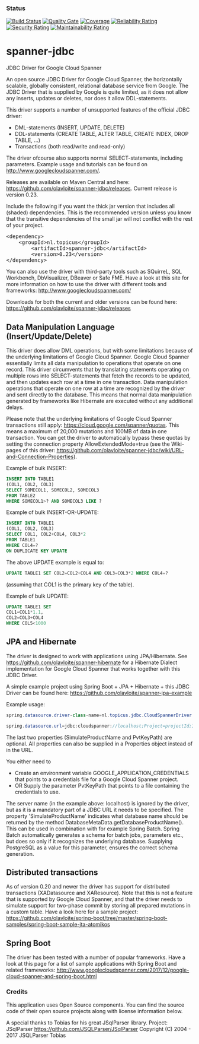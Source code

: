 ### Status
[![Build Status](https://travis-ci.org/olavloite/spanner-jdbc.svg?branch=master)](https://travis-ci.org/olavloite/spanner-jdbc)
[![Quality Gate](https://sonarcloud.io/api/badges/gate?key=nl.topicus%3Aspanner-jdbc&metric=coverage)](https://sonarcloud.io/dashboard/index/nl.topicus%3Aspanner-jdbc)
[![Coverage](https://sonarcloud.io/api/badges/measure?key=nl.topicus%3Aspanner-jdbc&metric=coverage)](https://sonarcloud.io/dashboard/index/nl.topicus%3Aspanner-jdbc)
[![Reliability Rating](https://sonarcloud.io/api/badges/measure?key=nl.topicus%3Aspanner-jdbc&metric=reliability_rating)](https://sonarcloud.io/dashboard/index/nl.topicus%3Aspanner-jdbc)
[![Security Rating](https://sonarcloud.io/api/badges/measure?key=nl.topicus%3Aspanner-jdbc&metric=security_rating)](https://sonarcloud.io/dashboard/index/nl.topicus%3Aspanner-jdbc)
[![Maintainability Rating](https://sonarcloud.io/api/badges/measure?key=nl.topicus%3Aspanner-jdbc&metric=sqale_rating)](https://sonarcloud.io/dashboard/index/nl.topicus%3Aspanner-jdbc)


# spanner-jdbc
JDBC Driver for Google Cloud Spanner

An open source JDBC Driver for Google Cloud Spanner, the horizontally scalable, globally consistent, relational database service from Google. The JDBC Driver that is supplied by Google is quite limited, as it does not allow any inserts, updates or deletes, nor does it allow DDL-statements.

This driver supports a number of unsupported features of the official JDBC driver:
* DML-statements (INSERT, UPDATE, DELETE)
* DDL-statements (CREATE TABLE, ALTER TABLE, CREATE INDEX, DROP TABLE, ...)
* Transactions (both read/write and read-only)

The driver ofcourse also supports normal SELECT-statements, including parameters. Example usage and tutorials can be found on http://www.googlecloudspanner.com/.

Releases are available on Maven Central and here: https://github.com/olavloite/spanner-jdbc/releases. Current release is version 0.23.

Include the following if you want the thick jar version that includes all (shaded) dependencies. This is the recommended version unless you know that the transitive dependencies of the small jar will not conflict with the rest of your project.

<div class="highlight highlight-text-xml"><pre>
&lt;<span class="pl-ent">dependency</span>&gt;
 	&lt;<span class="pl-ent">groupId</span>&gt;nl.topicus&lt;/<span class="pl-ent">groupId</span>&gt;
    	&lt;<span class="pl-ent">artifactId</span>&gt;spanner-jdbc&lt;/<span class="pl-ent">artifactId</span>&gt;
    	&lt;<span class="pl-ent">version</span>&gt;0.23&lt;/<span class="pl-ent">version</span>&gt;
&lt;/<span class="pl-ent">dependency</span>&gt;
</pre></div>

You can also use the driver with third-party tools such as SQuirreL, SQL Workbench, DbVisualizer, DBeaver or Safe FME. Have a look at this site for more information on how to use the driver with different tools and frameworks: http://www.googlecloudspanner.com/

Downloads for both the current and older versions can be found here: https://github.com/olavloite/spanner-jdbc/releases

## Data Manipulation Language (Insert/Update/Delete)
This driver does allow DML operations, but with some limitations because of the underlying limitations of Google Cloud Spanner. Google Cloud Spanner essentially limits all data manipulation to operations that operate on one record. This driver circumvents that by translating statements operating on multiple rows into SELECT-statements that fetch the records to be updated, and then updates each row at a time in one transaction. Data manipulation operations that operate on one row at a time are recognized by the driver and sent directly to the database. This means that normal data manipulation generated by frameworks like Hibernate are executed without any additional delays.

Please note that the underlying limitations of Google Cloud Spanner transactions still apply: https://cloud.google.com/spanner/quotas. This means a maximum of 20,000 mutations and 100MB of data in one transaction. You can get the driver to automatically bypass these quotas by setting the connection property AllowExtendedMode=true (see the Wiki-pages of this driver: https://github.com/olavloite/spanner-jdbc/wiki/URL-and-Connection-Properties).

Example of bulk INSERT:  
```sql
INSERT INTO TABLE1  
(COL1, COL2, COL3)  
SELECT SOMECOL1, SOMECOL2, SOMECOL3  
FROM TABLE2  
WHERE SOMECOL1>? AND SOMECOL3 LIKE ?  
```

Example of bulk INSERT-OR-UPDATE:  
```sql
INSERT INTO TABLE1  
(COL1, COL2, COL3)  
SELECT COL1, COL2+COL4, COL3*2  
FROM TABLE1  
WHERE COL4=?  
ON DUPLICATE KEY UPDATE  
```

The above UPDATE example is equal to:
```sql
UPDATE TABLE1 SET COL2=COL2+COL4 AND COL3=COL3*2 WHERE COL4=?
```
(assuming that COL1 is the primary key of the table).

Example of bulk UPDATE:  
```sql
UPDATE TABLE1 SET  
COL1=COL1*1.1,  
COL2=COL3+COL4  
WHERE COL5<1000  
```

## JPA and Hibernate
The driver is designed to work with applications using JPA/Hibernate. See https://github.com/olavloite/spanner-hibernate for a Hibernate Dialect implementation for Google Cloud Spanner that works together with this JDBC Driver.

A simple example project using Spring Boot + JPA + Hibernate + this JDBC Driver can be found here: https://github.com/olavloite/spanner-jpa-example

Example usage:

```java
spring.datasource.driver-class-name=nl.topicus.jdbc.CloudSpannerDriver

spring.datasource.url=jdbc:cloudspanner://localhost;Project=projectId;Instance=instanceId;Database=databaseName;SimulateProductName=PostgreSQL;PvtKeyPath=key_file;AllowExtendedMode=false
```

The last two properties (SimulateProductName and PvtKeyPath) are optional.
All properties can also be supplied in a Properties object instead of in the URL.

You either need to
* Create an environment variable GOOGLE_APPLICATION_CREDENTIALS that points to a credentials file for a Google Cloud Spanner project.
* OR Supply the parameter PvtKeyPath that points to a file containing the credentials to use.

The server name (in the example above: localhost) is ignored by the driver, but as it is a mandatory part of a JDBC URL it needs to be specified.
The property 'SimulateProductName' indicates what database name should be returned by the method DatabaseMetaData.getDatabaseProductName(). This can be used in combination with for example Spring Batch. Spring Batch automatically generates a schema for batch jobs, parameters etc., but does so only if it recognizes the underlying database. Supplying PostgreSQL as a value for this parameter, ensures the correct schema generation.

## Distributed transactions
As of version 0.20 and newer the driver has support for distributed transactions (XADatasource and XAResource). Note that this is not a feature that is supported by Google Cloud Spanner, and that the driver needs to simulate support for two-phase commit by storing all prepared mutations in a custom table. Have a look here for a sample project: https://github.com/olavloite/spring-boot/tree/master/spring-boot-samples/spring-boot-sample-jta-atomikos

## Spring Boot
The driver has been tested with a number of popular frameworks. Have a look at this page for a list of sample applications with Spring Boot and related frameworks: http://www.googlecloudspanner.com/2017/12/google-cloud-spanner-and-spring-boot.html

### Credits
This application uses Open Source components. You can find the source code of their open source projects along with license information below.

A special thanks to Tobias for his great JSqlParser library.
Project: JSqlParser https://github.com/JSQLParser/JSqlParser 
Copyright (C) 2004 - 2017 JSQLParser Tobias
